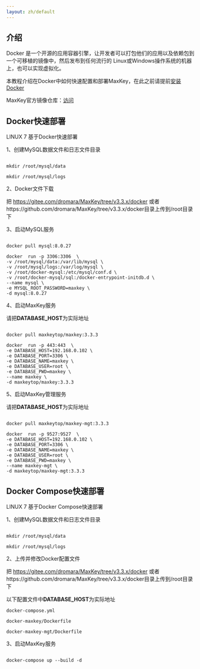 ```yaml
---
layout: zh/default
---
```

<h2>介绍</h2>
Docker 是一个开源的应用容器引擎，让开发者可以打包他们的应用以及依赖包到一个可移植的镜像中，然后发布到任何流行的 Linux或Windows操作系统的机器上，也可以实现虚拟化。

本教程介绍在Docker中如何快速配置和部署MaxKey，在此之前请提前<a target="_blank" href="https://docs.docker.com/engine/install/">安装Docker</a>

MaxKey官方镜像仓库：<a href="https://hub.docker.com/u/maxkeytop" target="_blank">访问</a>

<h2>Docker快速部署</h2>
LINUX 7 基于Docker快速部署

1、创建MySQL数据文件和日志文件目录

<pre><code class="bash hljs">
mkdir /root/mysql/data

mkdir /root/mysql/logs
</code></pre>

2、Docker文件下载

把 https://gitee.com/dromara/MaxKey/tree/v3.3.x/docker 或者https://github.com/dromara/MaxKey/tree/v3.3.x/docker目录上传到/root目录下

3、启动MySQL服务
<pre><code class="bash hljs">
docker pull mysql:8.0.27

docker 	run -p 3306:3306  \
-v /root/mysql/data:/var/lib/mysql \
-v /root/mysql/logs:/var/log/mysql \
-v /root/docker-mysql:/etc/mysql/conf.d \
-v /root/docker-mysql/sql:/docker-entrypoint-initdb.d \
--name mysql \
-e MYSQL_ROOT_PASSWORD=maxkey \
-d mysql:8.0.27
</code></pre>

4、启动MaxKey服务

请把<b>DATABASE_HOST</b>为实际地址

<pre><code class="bash hljs">
docker pull maxkeytop/maxkey:3.3.3

docker 	run -p 443:443  \
-e DATABASE_HOST=192.168.0.102 \
-e DATABASE_PORT=3306 \
-e DATABASE_NAME=maxkey \
-e DATABASE_USER=root \
-e DATABASE_PWD=maxkey \
--name maxkey \
-d maxkeytop/maxkey:3.3.3
</code></pre>

5、启动MaxKey管理服务

请把<b>DATABASE_HOST</b>为实际地址

<pre><code class="bash hljs">
docker pull maxkeytop/maxkey-mgt:3.3.3

docker 	run -p 9527:9527  \
-e DATABASE_HOST=192.168.0.102 \
-e DATABASE_PORT=3306 \
-e DATABASE_NAME=maxkey \
-e DATABASE_USER=root \
-e DATABASE_PWD=maxkey \
--name maxkey-mgt \
-d maxkeytop/maxkey-mgt:3.3.3
</code></pre>

<h2>Docker Compose快速部署</h2>
LINUX 7 基于Docker Compose快速部署

1、创建MySQL数据文件和日志文件目录

<pre><code class="bash hljs">
mkdir /root/mysql/data

mkdir /root/mysql/logs
</code></pre>

2、上传并修改Docker配置文件

把 https://gitee.com/dromara/MaxKey/tree/v3.3.x/docker 或者https://github.com/dromara/MaxKey/tree/v3.3.x/docker目录上传到/root目录下

以下配置文件中<b>DATABASE_HOST</b>为实际地址

	docker-compose.yml
	
	docker-maxkey/Dockerfile
	
	docker-maxkey-mgt/Dockerfile

3、启动MaxKey服务
<pre><code class="bash hljs">
docker-compose up --build -d
</code></pre>
